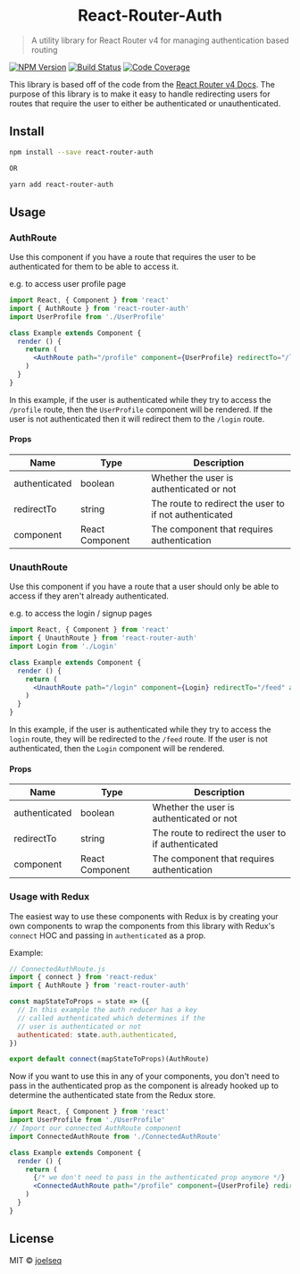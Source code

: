 <h1 align="center">React-Router-Auth</h1>

> A utility library for React Router v4 for managing authentication based routing

[![NPM Version][npm-badge]][npm]
[![Build Status][build-badge]][build]
[![Code Coverage][coverage-badge]][coverage]

This library is based off of the code from the [React Router v4 Docs](https://reacttraining.com/react-router/web/example/auth-workflow). The purpose of this library is to make it easy to handle redirecting users for routes that require the user to either be authenticated or unauthenticated.

## Install

```bash
npm install --save react-router-auth

OR

yarn add react-router-auth
```

## Usage

### AuthRoute

Use this component if you have a route that requires the user to be authenticated for them to be able to access it.

e.g. to access user profile page

```jsx
import React, { Component } from 'react'
import { AuthRoute } from 'react-router-auth'
import UserProfile from './UserProfile'

class Example extends Component {
  render () {
    return (
      <AuthRoute path="/profile" component={UserProfile} redirectTo="/login" authenticated={this.props.authenticated} />
    )
  }
}
```

In this example, if the user is authenticated while they try to access the `/profile` route, then the `UserProfile` component will be rendered. If the user is not authenticated then it will redirect them to the `/login` route.

#### Props

| Name          | Type            | Description                                            |
|---------------|-----------------|--------------------------------------------------------|
| authenticated | boolean         | Whether the user is authenticated or not               |
| redirectTo    | string          | The route to redirect the user to if not authenticated |
| component     | React Component | The component that requires authentication             |

### UnauthRoute

Use this component if you have a route that a user should only be able to access if they aren't already authenticated.

e.g. to access the login / signup pages

```jsx
import React, { Component } from 'react'
import { UnauthRoute } from 'react-router-auth'
import Login from './Login'

class Example extends Component {
  render () {
    return (
      <UnauthRoute path="/login" component={Login} redirectTo="/feed" authenticated={this.props.authenticated} />
    )
  }
}
```

In this example, if the user is authenticated while they try to access the `login` route, they will be redirected to the `/feed` route. If the user is not authenticated, then the `Login` component will be rendered.

#### Props

| Name          | Type            | Description                                        |
|---------------|-----------------|----------------------------------------------------|
| authenticated | boolean         | Whether the user is authenticated or not           |
| redirectTo    | string          | The route to redirect the user to if authenticated |
| component     | React Component | The component that requires authentication         |

### Usage with Redux

The easiest way to use these components with Redux is by creating your own components to wrap the components from this library with Redux's `connect` HOC and passing in `authenticated` as a prop.

Example:

```jsx
// ConnectedAuthRoute.js
import { connect } from 'react-redux'
import { AuthRoute } from 'react-router-auth'

const mapStateToProps = state => ({
  // In this example the auth reducer has a key
  // called authenticated which determines if the
  // user is authenticated or not
  authenticated: state.auth.authenticated, 
})

export default connect(mapStateToProps)(AuthRoute)
```

Now if you want to use this in any of your components, you don't need to pass in the authenticated prop as the component is already hooked up to determine the authenticated state from the Redux store.

```jsx
import React, { Component } from 'react'
import UserProfile from './UserProfile'
// Import our connected AuthRoute component
import ConnectedAuthRoute from './ConnectedAuthRoute'

class Example extends Component {
  render () {
    return (
      {/* we don't need to pass in the authenticated prop anymore */}
      <ConnectedAuthRoute path="/profile" component={UserProfile} redirectTo="/login" />
    )
  }
}
```

## License

MIT © [joelseq](https://twitter.com/joelseq03)

[build-badge]: https://img.shields.io/circleci/project/github/joelseq/react-router-auth.svg?style=flat-square
[build]: https://circleci.com/gh/joelseq/react-router-auth
[npm-badge]: https://img.shields.io/npm/v/react-router-auth.svg?style=flat-square
[npm]: https://www.npmjs.com/package/react-router-auth
[coverage-badge]: https://img.shields.io/codecov/c/github/joelseq/react-router-auth.svg?style=flat-square
[coverage]: https://codecov.io/github/joelseq/react-router-auth

